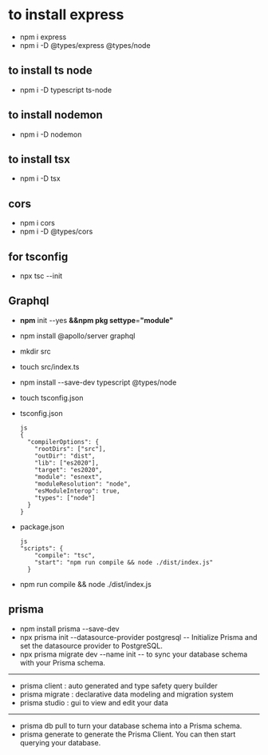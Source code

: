 # to install express

* npm i express
* npm i -D @types/express @types/node

## to install ts node

* npm i -D typescript ts-node

## to install nodemon

* npm i -D nodemon

## to install tsx

* npm i -D tsx

## cors

* npm i cors
* npm i -D @types/cors

## for tsconfig

- npx tsc --init

## Graphql

- **npm** init --yes **&&**npm** pkg **set**type**=**"module"**
- npm install @apollo/server graphql
- mkdir src
- touch src/index.ts
- npm install --save-dev typescript @types/node
- touch tsconfig.json
- tsconfig.json

  ```
  js
  {
    "compilerOptions": {
      "rootDirs": ["src"],
      "outDir": "dist",
      "lib": ["es2020"],
      "target": "es2020",
      "module": "esnext",
      "moduleResolution": "node",
      "esModuleInterop": true,
      "types": ["node"]
    }
  }
  ```
- package.json

  ```
  js
  "scripts": {
      "compile": "tsc",
      "start": "npm run compile && node ./dist/index.js"
    }
  ```

- npm run compile && node ./dist/index.js

## prisma

- npm install prisma --save-dev
- npx prisma init --datasource-provider postgresql
  -- Initialize Prisma and set the datasource provider to PostgreSQL.
- npx prisma migrate dev --name init
  --  to sync your database schema with your Prisma schema.

---

- prisma client : auto generated and type safety query builder
- prisma migrate : declarative data modeling and migration system
- prisma studio : gui to view and edit your data

---

- prisma db pull to turn your database schema into a Prisma schema.
- prisma generate to generate the Prisma Client. You can then start querying your database.
